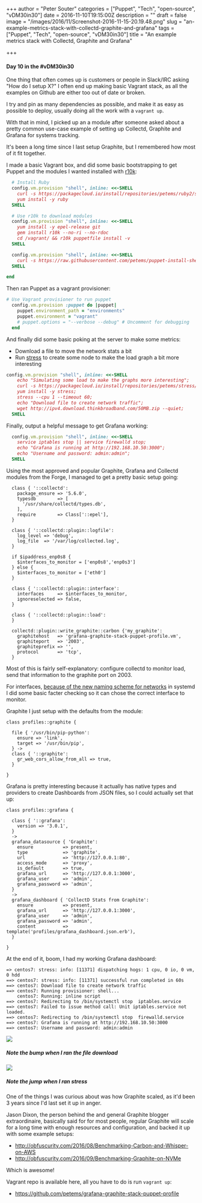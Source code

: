 +++
author = "Peter Souter"
categories = ["Puppet", "Tech", "open-source", "vDM30in30"]
date = 2016-11-10T19:15:00Z
description = ""
draft = false
image = "/images/2016/11/Screenshot-2016-11-15-20.19.48.png"
slug = "an-example-metrics-stack-with-collectd-graphite-and-grafana"
tags = ["Puppet", "Tech", "open-source", "vDM30in30"]
title = "An example metrics stack with Collectd, Graphite and Grafana"

+++

#### Day 10 in the #vDM30in30

One thing that often comes up is customers or people in Slack/IRC asking "How do I setup X?" I often end up making basic Vagrant stack, as all the examples on Github are either too out of date or broken. 

I try and pin as many dependencies as possible, and make it as easy as possible to deploy, usually doing all the work with a `vagrant up`.

With that in mind, I picked up an a module after someone asked about a pretty common use-case example of setting up Collectd, Graphite and Grafana for systems tracking. 

It's been a long time since I last setup Graphite, but I remembered how most of it fit together.

I made a basic Vagrant box, and did some basic bootstrapping to get Puppet and the modules I wanted installed with 
[r10k](https://github.com/puppetlabs/r10k):

```ruby
  # Install Ruby
  config.vm.provision "shell", inline: <<-SHELL
    curl -s https://packagecloud.io/install/repositories/petems/ruby2/script.rpm.sh | sudo bash
    yum install -y ruby
  SHELL

  # Use r10k to download modules
  config.vm.provision "shell", inline: <<-SHELL
    yum install -y epel-release git
    gem install r10k --no-ri --no-rdoc
    cd /vagrant/ && r10k puppetfile install -v
  SHELL

  config.vm.provision "shell", inline: <<-SHELL
    curl -s https://raw.githubusercontent.com/petems/puppet-install-shell/master/install_puppet_agent.sh | sudo bash
  SHELL

end
```

Then ran Puppet as a vagrant provisioner:

```ruby
# Use Vagrant provisioner to run puppet
  config.vm.provision :puppet do |puppet|
    puppet.environment_path = "environments"
    puppet.environment = "vagrant"
    # puppet.options = "--verbose --debug" # Uncomment for debugging
  end
```

And finally did some basic poking at the server to make some metrics:

* Download a file to move the network stats a bit
* Run [stress](http://people.seas.harvard.edu/~apw/stress/) to create some node to make the load graph a bit more interesting

```ruby
config.vm.provision "shell", inline: <<-SHELL
    echo "Simulating some load to make the graphs more interesting";
    curl -s https://packagecloud.io/install/repositories/petems/stress/script.rpm.sh | sudo bash;
    yum install -y stress;
    stress --cpu 1 --timeout 60;
    echo "Download file to create network traffic";
    wget http://ipv4.download.thinkbroadband.com/50MB.zip --quiet;
  SHELL
```

Finally, output a helpful message to get Grafana working:

```ruby
  config.vm.provision "shell", inline: <<-SHELL
    service iptables stop || service firewalld stop;
    echo "Grafana is running at http://192.168.10.50:3000";
    echo "Username and password: admin:admin";
  SHELL
```

Using the most approved and popular Graphite, Grafana and Collectd modules from the Forge, I managed to get a pretty basic setup going:

```puppet
  class { '::collectd':
    package_ensure => '5.6.0',
    typesdb        => [
      '/usr/share/collectd/types.db',
    ],
    require        => Class['::epel'],
  }

  class { '::collectd::plugin::logfile':
    log_level => 'debug',
    log_file  => '/var/log/collected.log',
  }

  if $ipaddress_enp0s8 {
    $interfaces_to_monitor = ['enp0s8','enp0s3']
  } else {
    $interfaces_to_monitor = ['eth0']
  }

  class { '::collectd::plugin::interface':
    interfaces     => $interfaces_to_monitor,
    ignoreselected => false,
  }

  class { '::collectd::plugin::load':
  }

  collectd::plugin::write_graphite::carbon {'my_graphite':
    graphitehost   => 'grafana-graphite-stack-puppet-profile.vm',
    graphiteport   => '2003',
    graphiteprefix => '',
    protocol       => 'tcp',
  }
```

Most of this is fairly self-explanatory: configure collectd to monitor load, send that information to the graphite port on 2003.

For interfaces, [because of the new naming scheme for networks](https://www.freedesktop.org/wiki/Software/systemd/PredictableNetworkInterfaceNames/) in systemd I did some basic facter checking so it can chose the correct interface to monitor.

Graphite I just setup with the defaults from the module:

```puppet
class profiles::graphite {

  file { '/usr/bin/pip-python':
    ensure => 'link',
    target => '/usr/bin/pip',
  } ->
  class { '::graphite':
    gr_web_cors_allow_from_all => true,
  }

}

```

Grafana is pretty interesting because it actually has native types and providers to create Dashboards from JSON files, so I could actually set that up:

```puppet
class profiles::grafana {

  class { '::grafana':
    version => '3.0.1',
  }
  ->
  grafana_datasource { 'Graphite':
    ensure           => present,
    type             => 'graphite',
    url              => 'http://127.0.0.1:80',
    access_mode      => 'proxy',
    is_default       => true,
    grafana_url      => 'http://127.0.0.1:3000',
    grafana_user     => 'admin',
    grafana_password => 'admin',
  }
  ->
  grafana_dashboard { 'CollectD Stats from Graphite':
    ensure           => present,
    grafana_url      => 'http://127.0.0.1:3000',
    grafana_user     => 'admin',
    grafana_password => 'admin',
    content          => template('profiles/grafana_dashboard.json.erb'),
  }

}

```

At the end of it, boom, I had my working Grafana dashboard:

```
=> centos7: stress: info: [11371] dispatching hogs: 1 cpu, 0 io, 0 vm, 0 hdd
==> centos7: stress: info: [11371] successful run completed in 60s
==> centos7: Download file to create network traffic
==> centos7: Running provisioner: shell...
    centos7: Running: inline script
==> centos7: Redirecting to /bin/systemctl stop  iptables.service
==> centos7: Failed to issue method call: Unit iptables.service not loaded.
==> centos7: Redirecting to /bin/systemctl stop  firewalld.service
==> centos7: Grafana is running at http://192.168.10.50:3000
==> centos7: Username and password: admin:admin
```

![](/content/images/2016/11/Screenshot-2016-11-15-20.06.37.png)
##### Note the bump when I ran the file download

![](/content/images/2016/11/Screenshot-2016-11-15-20.10.19.png)
##### Note the jump when I ran stress

One of the things I was curious about was how Graphite scaled, as it'd been 3 years since I'd last set it up in anger.

Jason Dixon, the person behind the and general Graphite blogger extraordinaire, basically said for for most people, regular Graphite will scale for a long time with enough resources and configuration, and backed it up with some example setups:

* http://obfuscurity.com/2016/08/Benchmarking-Carbon-and-Whisper-on-AWS
* http://obfuscurity.com/2016/09/Benchmarking-Graphite-on-NVMe

Which is awesome!

Vagrant repo is available here, all you have to do is run `vagrant up`: 

* https://github.com/petems/grafana-graphite-stack-puppet-profile